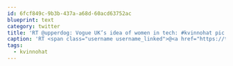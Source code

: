 ```yaml
---
id: 6fcf849c-9b3b-437a-a68d-60acd63752ac
blueprint: text
category: twitter
title: 'RT @upperdog: Vogue UK’s idea of women in tech: #kvinnohat pic.twitter.com/DzSuI55OJ4'
caption: 'RT <span class="username username_linked">@<a href="https://twitter.com/upperdog" title="Upperdog">upperdog</a></span>: Vogue UK’s idea of women in tech: <span class="hashtag hashtag_local">#<a href="http://tweettemp.darylchymko.ca/?tag=kvinnohat">kvinnohat</a> <a href="https://twitter.com/upperdog/status/407470634802098177/photo/1" title="https://twitter.com/upperdog/status/407470634802098177/photo/1" class="link link_untco link_untco_image">pic.twitter.com/DzSuI55OJ4</a><span class="embed_image embed_image_yes"><a href="https://twitter.com/upperdog/status/407470634802098177/photo/1"><img alt=''baegyihiuaatgjo-1619713'' src=''/images/2022/11/573a7-baegyihiuaatgjo-1619713.jpg'' /></a></span>'
tags:
  - kvinnohat
---
```


